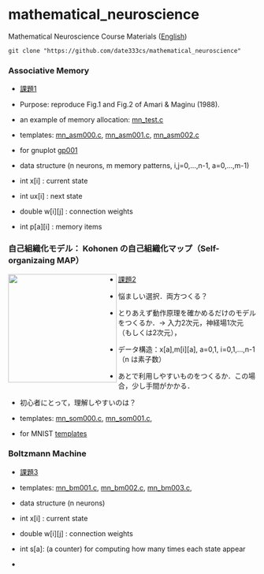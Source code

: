 ﻿# mathematical_neuroscience
Mathematical Neuroscience Course Materials ([English](README.md))

    git clone "https://github.com/date333cs/mathematical_neuroscience"


### Associative Memory

- [課題1](./docs/project160415associative.pdf)

- Purpose: reproduce Fig.1 and Fig.2 of Amari & Maginu (1988).

- an example of memory allocation:  [mn_test.c](mn_test.c)
- templates: [mn_asm000.c](mn_asm000.c), [mn_asm001.c](mn_asm002.c), [mn_asm002.c](mn_asm002.c)
- for gnuplot [gp001](gp001)
- data structure (n neurons, m memory patterns, i,j=0,...,n-1, a=0,...,m-1)
 - int x[i] :  current state
 - int ux[i] : next state 
 - double w[i][j] : connection weights
 - int p[a][i] : memory items

### 自己組織化モデル： Kohonen の自己組織化マップ（Self-organizaing MAP）


<img src="https://github.com/date333cs/mathematical_neuroscience/blob/master/result_som_102.png" height="220px" align="left">

- [課題2](./docs/project160513neural_som.pdf)

- 悩ましい選択．両方つくる？

 - とりあえず動作原理を確かめるだけのモデルをつくるか．→ 入力2次元，神経場1次元（もしくは2次元），
  - データ構造：x[a],m[i][a], a=0,1, i=0,1,...,n-1 （n は素子数）

 - あとで利用しやすいものをつくるか．この場合，少し手間がかかる．

 - 初心者にとって，理解しやすいのは？

- templates: [mn_som000.c](mn_som000.c), [mn_som001.c](mn_som001.c),
 - for MNIST [templates](http://www.cs.miyazaki-u.ac.jp/~date/lectures/2015neural/mnist/index.html)


### Boltzmann Machine

- [課題3](./docs/project160610bolzmann.pdf)

- templates: [mn_bm001.c](mn_bm001.c), [mn_bm002.c](mn_bm002.c), [mn_bm003.c](mn_bm003.c), 

- data structure (n neurons)
 - int x[i] :  current state
 - double w[i][j] : connection weights
 - int s[a]: (a counter) for computing how many times each state appear 

+



